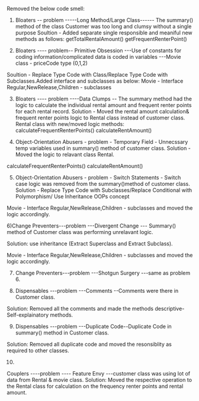 Removed the below code smell:

1) Bloaters -- problem -----Long Method/Large Class------ The summary() method of the class Customer was too long and clumsy without a single purpose
Soultion - Added separate single responsible and meaniful new methods as follows:
getTotalRentalAmount()
getFrequentRenterPoint()

2) Bloaters ---- problem-- Primitive Obsession  ---Use of constants for coding information/complicated data is coded in variables ---Movie class - priceCode type (0,1,2)
 
Soultion - Replace Type Code with Class/Replace Type Code with Subclasses.Added interface and subclasses as below:
Movie - Interface
Regular,NewRelease,Children  - subclasses

3) Bloaters ---- problem ----Data Clumps -- The summary method had the logic to calculate the individual rental amount and frequent renter points for each rental record.
Solution - Moved the rental amount calculation& frequent renter points logic to Rental class instead of customer class.
Rental class with new/moved logic methods:
calculateFrequentRenterPoints()
calculateRentAmount()

4) Object-Orientation Abusers - problem - Temporary Field - Unnecssary temp variables used in summary() method of customer class.
Solution - Moved the logic to relavant class Rental.

calculateFrequentRenterPoints()
calculateRentAmount()

5) Object-Orientation Abusers - problem - Switch Statements - Switch case logic was removed from the summary()method of customer class.
Solution - Replace Type Code with Subclasses/Replace Conditional with Polymorphism/ Use Inheritance OOPs concept

Movie - Interface
Regular,NewRelease,Children  - subclasses and moved the logic accordingly.

6)Change Preventers---problem ---Divergent Change --- Summary() method of Customer class was performing unrelavant logic.

Solution: use inheritance (Extract Superclass and Extract Subclass).


Movie - Interface
Regular,NewRelease,Children  - subclasses and moved the logic accordingly.

7) Change Preventers---problem ---Shotgun Surgery ---same as problem 6.

8) Dispensables ---problem ---Comments --Comments were there in Customer class.

Solution: Removed all the comments and made the methods descriptive- Self-explainatory methods.


9) Dispensables ---problem ---Duplicate Code--Duplicate Code in summary() method in Customer class.

Solution: Removed all duplicate code and moved the resonsiblity as required to other classes.

10)
Couplers ----problem ---- Feature Envy ---customer class was using lot of data from Rental & movie class.
Solution: Moved the respective operation to the Rental class for calculation on the frequency renter points and rental amount.
